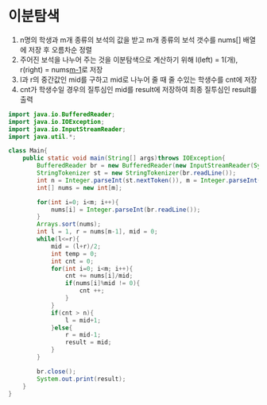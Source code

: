 # 이분탐색
1. n명의 학생과 m개 종류의 보석의 값을 받고 m개 종류의 보석 갯수를 nums[] 배열에 저장 후 오름차순 정렬
2. 주어진 보석을 나누어 주는 것을 이분탐색으로 계산하기 위해 l(left) = 1(개), r(right) = nums[m-1](개)로 저장
3. l과 r의 중간값인 mid를 구하고 mid로 나누어 줄 때 줄 수있는 학생수를 cnt에 저장
4. cnt가 학생수일 경우의 질투심인 mid를 result에 저장하여 최종 질투심인 result를 출력


```java
import java.io.BufferedReader;
import java.io.IOException;
import java.io.InputStreamReader;
import java.util.*;

class Main{
    public static void main(String[] args)throws IOException{
        BufferedReader br = new BufferedReader(new InputStreamReader(System.in));
        StringTokenizer st = new StringTokenizer(br.readLine());
        int n = Integer.parseInt(st.nextToken()), m = Integer.parseInt(st.nextToken()), result = 0;
        int[] nums = new int[m];

        for(int i=0; i<m; i++){
            nums[i] = Integer.parseInt(br.readLine());
        }
        Arrays.sort(nums);
        int l = 1, r = nums[m-1], mid = 0;
        while(l<=r){
            mid = (l+r)/2;
            int temp = 0;
            int cnt = 0;
            for(int i=0; i<m; i++){
                cnt += nums[i]/mid;
                if(nums[i]%mid != 0){
                    cnt ++;
                }
            }
            if(cnt > n){
                l = mid+1;
            }else{
                r = mid-1;
                result = mid;
            }
        }

        br.close();
        System.out.print(result);
    }
}
```
